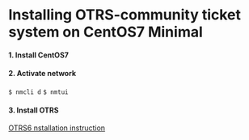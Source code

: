 # Installing OTRS-community ticket system on CentOS7 Minimal

#### 1. Install CentOS7
#### 2. Activate network
`$ nmcli d`
`$ nmtui`
#### 3. Install OTRS
[OTRS6 nstallation instruction](https://doc.otrs.com/doc/manual/admin/6.0/en/html/installation.html#installation-on-centos)
